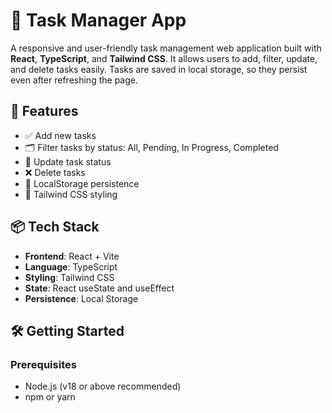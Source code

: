 # 📝 Task Manager App

A responsive and user-friendly task management web application built with **React**, **TypeScript**, and **Tailwind CSS**. It allows users to add, filter, update, and delete tasks easily. Tasks are saved in local storage, so they persist even after refreshing the page.

## 🚀 Features

- ✅ Add new tasks
- 🗂️ Filter tasks by status: All, Pending, In Progress, Completed
- 🔄 Update task status
- ❌ Delete tasks
- 💾 LocalStorage persistence
- 🎨 Tailwind CSS styling

## 📦 Tech Stack

- **Frontend**: React + Vite
- **Language**: TypeScript
- **Styling**: Tailwind CSS
- **State**: React useState and useEffect
- **Persistence**: Local Storage

## 🛠️ Getting Started

### Prerequisites

- Node.js (v18 or above recommended)
- npm or yarn

